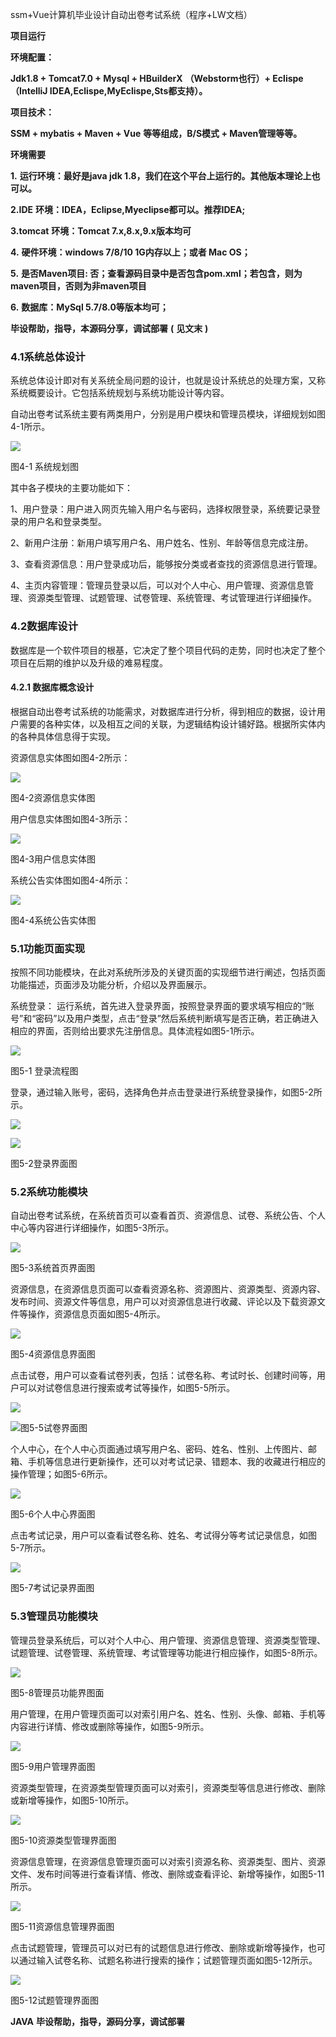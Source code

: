 ssm+Vue计算机毕业设计自动出卷考试系统（程序+LW文档）

**项目运行**

**环境配置：**

**Jdk1.8 + Tomcat7.0 + Mysql + HBuilderX** **（Webstorm也行）+ Eclispe（IntelliJ
IDEA,Eclispe,MyEclispe,Sts都支持）。**

**项目技术：**

**SSM + mybatis + Maven + Vue** **等等组成，B/S模式 + Maven管理等等。**

**环境需要**

**1.** **运行环境：最好是java jdk 1.8，我们在这个平台上运行的。其他版本理论上也可以。**

**2.IDE** **环境：IDEA，Eclipse,Myeclipse都可以。推荐IDEA;**

**3.tomcat** **环境：Tomcat 7.x,8.x,9.x版本均可**

**4.** **硬件环境：windows 7/8/10 1G内存以上；或者 Mac OS；**

**5.** **是否Maven项目: 否；查看源码目录中是否包含pom.xml；若包含，则为maven项目，否则为非maven项目**

**6.** **数据库：MySql 5.7/8.0等版本均可；**

**毕设帮助，指导，本源码分享，调试部署** **(** **见文末** **)**

### 4.1系统总体设计

系统总体设计即对有关系统全局问题的设计，也就是设计系统总的处理方案，又称系统概要设计。它包括系统规划与系统功能设计等内容。

自动出卷考试系统主要有两类用户，分别是用户模块和管理员模块，详细规划如图4-1所示。

![](./res/b5e8ac18254d4d91b43fce364eb96d60.png)

图4-1 系统规划图

其中各子模块的主要功能如下：

1、用户登录：用户进入网页先输入用户名与密码，选择权限登录，系统要记录登录的用户名和登录类型。

2、新用户注册：新用户填写用户名、用户姓名、性别、年龄等信息完成注册。

3、查看资源信息：用户登录成功后，能够按分类或者查找的资源信息进行管理。

4、主页内容管理：管理员登录以后，可以对个人中心、用户管理、资源信息管理、资源类型管理、试题管理、试卷管理、系统管理、考试管理进行详细操作。

### 4.2数据库设计

数据库是一个软件项目的根基，它决定了整个项目代码的走势，同时也决定了整个项目在后期的维护以及升级的难易程度。

#### 4.2.1 数据库概念设计

根据自动出卷考试系统的功能需求，对数据库进行分析，得到相应的数据，设计用户需要的各种实体，以及相互之间的关联，为逻辑结构设计铺好路。根据所实体内的各种具体信息得于实现。

资源信息实体图如图4-2所示：

![](./res/da9972f168424be98fc034c2cc89ee61.png)

图4-2资源信息实体图

用户信息实体图如图4-3所示：

![](./res/0fcb9c452d7c49a99be849af0c844a50.png)

图4-3用户信息实体图

系统公告实体图如图4-4所示：

![](./res/5c31624f46f94e59a3c944609d04ee2c.png)

图4-4系统公告实体图

### 5.1功能页面实现

按照不同功能模块，在此对系统所涉及的关键页面的实现细节进行阐述，包括页面功能描述，页面涉及功能分析，介绍以及界面展示。

系统登录：
运行系统，首先进入登录界面，按照登录界面的要求填写相应的“账号”和“密码”以及用户类型，点击“登录”然后系统判断填写是否正确，若正确进入相应的界面，否则给出要求先注册信息。具体流程如图5-1所示。

![](./res/e16a67af74e24502abfea98cf6496171.png)

图5-1 登录流程图

登录，通过输入账号，密码，选择角色并点击登录进行系统登录操作，如图5-2所示。

![](./res/0ea09e006a92496db548ec136684eec7.png)

![](./res/280166604b0946cd83702e773e7a688f.png)

图5-2登录界面图

### 5.2系统功能模块

自动出卷考试系统，在系统首页可以查看首页、资源信息、试卷、系统公告、个人中心等内容进行详细操作，如图5-3所示。

![](./res/1ba71a90195d469b8fcf44ad442cd428.png)

图5-3系统首页界面图

资源信息，在资源信息页面可以查看资源名称、资源图片、资源类型、资源内容、发布时间、资源文件等信息，用户可以对资源信息进行收藏、评论以及下载资源文件等操作，资源信息页面如图5-4所示。

![](./res/257ec1c75b624a14ae0a11f8f5f4e827.png)

图5-4资源信息界面图

点击试卷，用户可以查看试卷列表，包括：试卷名称、考试时长、创建时间等，用户可以对试卷信息进行搜索或考试等操作，如图5-5所示。

![](./res/0b09ec49e8634829aee390d4069b5ec2.png)

![](./res/17847961d9fb446091e5f9ae79e0b4f6.png)图5-5试卷界面图

个人中心，在个人中心页面通过填写用户名、密码、姓名、性别、上传图片、邮箱、手机等信息进行更新操作，还可以对考试记录、错题本、我的收藏进行相应的操作管理；如图5-6所示。

![](./res/94d0eea609ac4141b6cad993057a1874.png)

图5-6个人中心界面图

点击考试记录，用户可以查看试卷名称、姓名、考试得分等考试记录信息，如图5-7所示。

![](./res/447346e374d44552900c468548f09a49.png)

图5-7考试记录界面图

### 5.3管理员功能模块

管理员登录系统后，可以对个人中心、用户管理、资源信息管理、资源类型管理、试题管理、试卷管理、系统管理、考试管理等功能进行相应操作，如图5-8所示。

![](./res/e252b6cd38d54ee48a8e0b4a4c1b62a4.png)

图5-8管理员功能界图面

用户管理，在用户管理页面可以对索引用户名、姓名、性别、头像、邮箱、手机等内容进行详情、修改或删除等操作，如图5-9所示。

![](./res/0fb73647e7224995821b7684eb707b8e.png)

图5-9用户管理界面图

资源类型管理，在资源类型管理页面可以对索引，资源类型等信息进行修改、删除或新增等操作，如图5-10所示。

![](./res/6f462c6c00ef43b98e9fe3fbb7e62889.png)

图5-10资源类型管理界面图

资源信息管理，在资源信息管理页面可以对索引资源名称、资源类型、图片、资源文件、发布时间等进行查看详情、修改、删除或查看评论、新增等操作，如图5-11所示。

![](./res/7853550b16bf4655b58f4f85b2bd0cdc.png)

图5-11资源信息管理界面图

点击试题管理，管理员可以对已有的试题信息进行修改、删除或新增等操作，也可以通过输入试卷名称、试题名称进行搜索的操作；试题管理页面如图5-12所示。

![](./res/a02bb001e2b846fc9b65bd66a18094ef.png)

图5-12试题管理界面图

**JAVA** **毕设帮助，指导，源码分享，调试部署**

